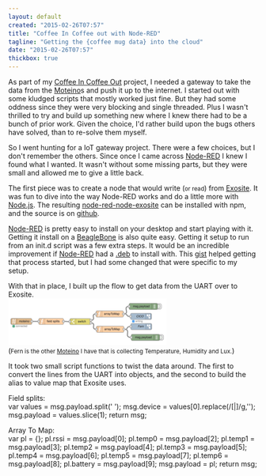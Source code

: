 ```yaml
---
layout: default
created: "2015-02-26T07:57"
title: "Coffee In Coffee out with Node-RED"
tagline: "Getting the {coffee mug data} into the cloud"
date: "2015-02-26T07:57"
thickbox: true
---
```



As part of my [Coffee In Coffee Out][CICO] project, I needed a gateway to take the data from the
[Moteino][]s and push it up to the internet.  I started out with some kludged scripts that
mostly worked just fine.  But they had some oddness since they were very blocking and single
threaded.  Plus I wasn't thrilled to try and build up something new where I knew there had to
be a bunch of prior work.  Given the choice, I'd rather build upon the bugs others have solved,
than to re-solve them myself.

So I went hunting for a IoT gateway project.  There were a few choices, but I don't remember the
others.  Since once I came across [Node-RED][] I knew I found what I wanted.  It wasn't without
some missing parts, but they were small and allowed me to give a little back.

The first piece was to create a node that would write (<small>or read</small>) from
[Exosite][]. It was fun to dive into the way Node-RED works and do a little more with
[Node.js][].  The resulting [node-red-node-exosite][] can be installed with npm, and the source
is on [github][nrne-github].

[Node-RED][] is pretty easy to install on your desktop and start playing with it.  Getting it
install on a [BeagleBone][] is also quite easy.  Getting it setup to run from an init.d script
was a few extra steps.  It would be an incredible improvement if [Node-RED][] had a [.deb][debs]
to install with.  This [gist](https://gist.github.com/Belphemur/cf91100f81f2b37b3e94) helped
getting that process started, but I had some changed that were specific to my setup.

With that in place, I built up the flow to get data from the UART over to Exosite.<br/>
<a href="/projects/images/CICO-FirstFlow.png" class="thickbox" rel="CICO"><img src="/projects/images/CICO-FirstFlow-thumb.png" alt="The flow from Node-RED for taking data from UART to Exosite" /></a><br/>
(<small>Fern is the other [Moteino][] I have that is collecting Temperature, Humidity and
Lux.</small>)

It took two small script functions to twist the data around.  The first to convert the lines
from the UART into objects, and the second to build the alias to value map that Exosite uses.

Field splits:<br/>
	var values = msg.payload.split(' ');
	msg.device = values[0].replace(/\[|\]/g,'');
	msg.payload = values.slice(1);
	return msg;

Array To Map:<br/>
	var pl = {};
	pl.rssi = msg.payload[0];
	pl.temp0 = msg.payload[2];
	pl.temp1 = msg.payload[3];
	pl.temp2 = msg.payload[4];
	pl.temp3 = msg.payload[5];
	pl.temp4 = msg.payload[6];
	pl.temp5 = msg.payload[7];
	pl.temp6 = msg.payload[8];
	pl.battery = msg.payload[9];
	msg.payload = pl;
	return msg;


[CICO]: /projects/2014/09-17/CoffeeInCoffeeOut.html
[debs]: https://www.debian.org/distrib/packages
[Moteino]: http://lowpowerlab.com/moteino/
[Exosite]: http://exosite.com
[BeagleBone]: http://beagleboard.org
[Node.js]: http://nodejs.org
[Node-RED]: http://nodered.org
[node-red-node-exosite]: https://www.npmjs.com/package/node-red-node-exosite
[nrne-github]: https://github.com/tadpol/node-red-node-exosite


